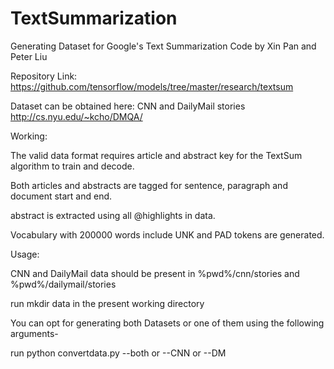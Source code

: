 # TextSummarization
Generating Dataset for Google's Text Summarization Code by Xin Pan and Peter Liu 

Repository Link: https://github.com/tensorflow/models/tree/master/research/textsum

Dataset can be obtained here: CNN and DailyMail stories http://cs.nyu.edu/~kcho/DMQA/


Working:

The valid data format requires article and abstract key for the TextSum algorithm to train and decode.

Both articles and abstracts are tagged for sentence, paragraph and document start and end.

abstract is extracted using all @highlights in data.

Vocabulary with 200000 words include UNK and PAD tokens are generated.



Usage:

CNN and DailyMail data should be present in %pwd%/cnn/stories and %pwd%/dailymail/stories

run mkdir data in the present working directory

You can opt for generating both Datasets or one of them using the following arguments-

run python convertdata.py --both or --CNN or --DM

